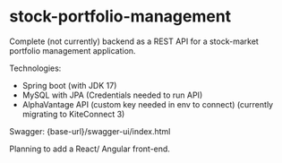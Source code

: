 # stock-portfolio-management
Complete (not currently) backend as a REST API for a stock-market portfolio management application.

Technologies:

- Spring boot (with JDK 17)
- MySQL with JPA (Credentials needed to run API)
- AlphaVantage API (custom key needed in env to connect) (currently migrating to KiteConnect 3)

Swagger:
{base-url}/swagger-ui/index.html

Planning to add a React/ Angular front-end.
